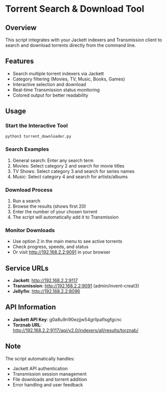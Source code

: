 # Torrent Search & Download Tool

## Overview
This script integrates with your Jackett indexers and Transmission client to search and download torrents directly from the command line.

## Features
- Search multiple torrent indexers via Jackett
- Category filtering (Movies, TV, Music, Books, Games)
- Interactive selection and download
- Real-time Transmission status monitoring
- Colored output for better readability

## Usage

### Start the Interactive Tool
```bash
python3 torrent_downloader.py
```

### Search Examples
1. General search: Enter any search term
2. Movies: Select category 2 and search for movie titles
3. TV Shows: Select category 3 and search for series names
4. Music: Select category 4 and search for artists/albums

### Download Process
1. Run a search
2. Browse the results (shows first 20)
3. Enter the number of your chosen torrent
4. The script will automatically add it to Transmission

### Monitor Downloads
- Use option 2 in the main menu to see active torrents
- Check progress, speeds, and status
- Or visit http://192.168.2.2:9091 in your browser

## Service URLs
- **Jackett**: http://192.168.2.2:9117
- **Transmission**: http://192.168.2.2:9091 (admin/invent-creat3)
- **Jellyfin**: http://192.168.2.2:8096

## API Information
- **Jackett API Key**: g0a8u9ri90ezjjw54grllpaflsgfgcnc
- **Torznab URL**: http://192.168.2.2:9117/api/v2.0/indexers/all/results/torznab/

## Note
The script automatically handles:
- Jackett API authentication
- Transmission session management
- File downloads and torrent addition
- Error handling and user feedback
